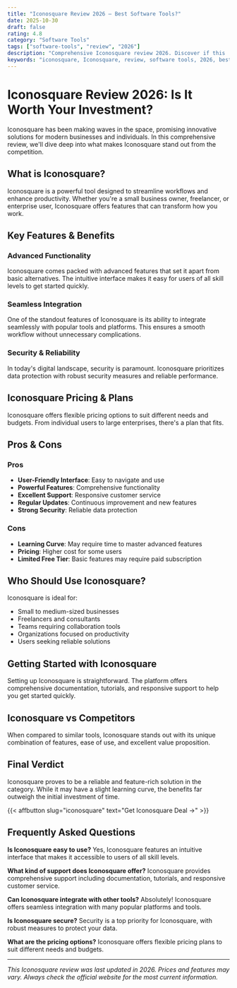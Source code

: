 ```yaml
---
title: "Iconosquare Review 2026 – Best Software Tools?"
date: 2025-10-30
draft: false
rating: 4.8
category: "Software Tools"
tags: ["software-tools", "review", "2026"]
description: "Comprehensive Iconosquare review 2026. Discover if this  tool is the best choice for your needs."
keywords: "iconosquare, Iconosquare, review, software tools, 2026, best software tools"
---
```


# Iconosquare Review 2026: Is It Worth Your Investment?

Iconosquare has been making waves in the  space, promising innovative solutions for modern businesses and individuals. In this comprehensive review, we'll dive deep into what makes Iconosquare stand out from the competition.

## What is Iconosquare?

Iconosquare is a powerful  tool designed to streamline workflows and enhance productivity. Whether you're a small business owner, freelancer, or enterprise user, Iconosquare offers features that can transform how you work.

## Key Features & Benefits

### Advanced Functionality
Iconosquare comes packed with advanced features that set it apart from basic alternatives. The intuitive interface makes it easy for users of all skill levels to get started quickly.

### Seamless Integration
One of the standout features of Iconosquare is its ability to integrate seamlessly with popular tools and platforms. This ensures a smooth workflow without unnecessary complications.

### Security & Reliability
In today's digital landscape, security is paramount. Iconosquare prioritizes data protection with robust security measures and reliable performance.

## Iconosquare Pricing & Plans

Iconosquare offers flexible pricing options to suit different needs and budgets. From individual users to large enterprises, there's a plan that fits.

## Pros & Cons

### Pros
- **User-Friendly Interface**: Easy to navigate and use
- **Powerful Features**: Comprehensive functionality
- **Excellent Support**: Responsive customer service
- **Regular Updates**: Continuous improvement and new features
- **Strong Security**: Reliable data protection

### Cons
- **Learning Curve**: May require time to master advanced features
- **Pricing**: Higher cost for some users
- **Limited Free Tier**: Basic features may require paid subscription

## Who Should Use Iconosquare?

Iconosquare is ideal for:
- Small to medium-sized businesses
- Freelancers and consultants
- Teams requiring collaboration tools
- Organizations focused on productivity
- Users seeking reliable  solutions

## Getting Started with Iconosquare

Setting up Iconosquare is straightforward. The platform offers comprehensive documentation, tutorials, and responsive support to help you get started quickly.

## Iconosquare vs Competitors

When compared to similar tools, Iconosquare stands out with its unique combination of features, ease of use, and excellent value proposition.

## Final Verdict

Iconosquare proves to be a reliable and feature-rich solution in the  category. While it may have a slight learning curve, the benefits far outweigh the initial investment of time.

{{< affbutton slug="iconosquare" text="Get Iconosquare Deal →" >}}

## Frequently Asked Questions

**Is Iconosquare easy to use?**
Yes, Iconosquare features an intuitive interface that makes it accessible to users of all skill levels.

**What kind of support does Iconosquare offer?**
Iconosquare provides comprehensive support including documentation, tutorials, and responsive customer service.

**Can Iconosquare integrate with other tools?**
Absolutely! Iconosquare offers seamless integration with many popular platforms and tools.

**Is Iconosquare secure?**
Security is a top priority for Iconosquare, with robust measures to protect your data.

**What are the pricing options?**
Iconosquare offers flexible pricing plans to suit different needs and budgets.

---

*This Iconosquare review was last updated in 2026. Prices and features may vary. Always check the official website for the most current information.*
